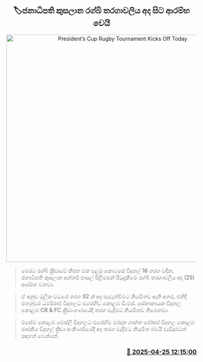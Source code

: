 <p align='center'><b><h2 align='center' title='President’s Cup Rugby Tournament Kicks Off Today'>🏷ජනාධිපති කුසලාන රග්බි තරගාවලිය අද සිට ආරම්භ වෙයි</h2></b></p>
<p align='center'><img src='https://helakuru.sgp1.cdn.digitaloceanspaces.com/esana/images/lib/rugby-0.jpg' width='600' alt='President’s Cup Rugby Tournament Kicks Off Today'></p>

> මෙරට රග්බි ක්‍රීඩාවේ නිරත වන පළමු කොටසේ විදුහල් 16 තරග වදින, ජනාධිපති කුසලාන අන්තර් පාසල් පිළිමළුන් පිටුදැකීමේ රග්බි තරගාවලිය අද (25) ආරම්භ වනවා.

> ඒ අනුව මූලික වටයේ තරග 02 ක් අද පැවැත්වීමට නියමිතව ඇති අතර, එහිදී මහනුවර ධර්මරාජ විදුහලට එරෙහිව කොළඹ ඩී.එස්. සේනානායක විදුහල කොළඹ CR & FC ක්‍රීඩාංගණයේදී තරග වැදීමට නියමිතව තිබෙනවා.

> එසේම කොළඹ වෙස්ලි විදුහලට එරෙහිව මරදාන ශාන්ත ජෝෂප් විදුහල කොළඹ රාජකීය විදුහල් ක්‍රීඩා සංකීර්ණයේදී අද තරග වැදීමට නියමිත බවයි වැඩිදුරටත් සඳහන් වෙන්නේ.



<h3 align='right'><a href='https://www.helakuru.lk/esana/p/109541/'>📅 2025-04-25 12:15:00</a></h3>
